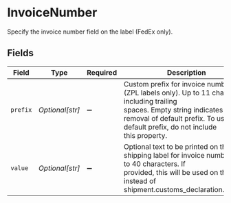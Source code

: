 # InvoiceNumber

Specify the invoice number field on the label (FedEx only).


## Fields

| Field                                                                                                                                                                                                                 | Type                                                                                                                                                                                                                  | Required                                                                                                                                                                                                              | Description                                                                                                                                                                                                           |
| --------------------------------------------------------------------------------------------------------------------------------------------------------------------------------------------------------------------- | --------------------------------------------------------------------------------------------------------------------------------------------------------------------------------------------------------------------- | --------------------------------------------------------------------------------------------------------------------------------------------------------------------------------------------------------------------- | --------------------------------------------------------------------------------------------------------------------------------------------------------------------------------------------------------------------- |
| `prefix`                                                                                                                                                                                                              | *Optional[str]*                                                                                                                                                                                                       | :heavy_minus_sign:                                                                                                                                                                                                    | Custom prefix for invoice number field (ZPL labels only). Up to 11 characters, including trailing <br/>spaces. Empty string indicates removal of default prefix. To use the default prefix, do not include<br/>this property. |
| `value`                                                                                                                                                                                                               | *Optional[str]*                                                                                                                                                                                                       | :heavy_minus_sign:                                                                                                                                                                                                    | Optional text to be printed on the shipping label for invoice number. Up to 40 characters. If <br/>provided, this will be used on the label instead of shipment.customs_declaration.invoice.                          |